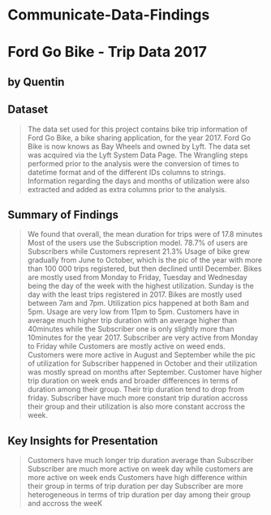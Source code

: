 # Communicate-Data-Findings
# Ford Go Bike - Trip Data 2017
## by Quentin


## Dataset

> The data set used for this project contains bike trip information of Ford Go Bike, a bike sharing application, for the year 2017. Ford Go Bike is now knows as Bay Wheels and owned by Lyft. The data set was acquired via the Lyft System Data Page. The Wrangling steps performed prior to the analysis were the conversion of times to datetime format and of the different IDs columns to strings. Information regarding the days and months of utilization were also extracted and added as extra columns prior to the analysis. 


## Summary of Findings

> We found that overall, the mean duration for trips were of 17.8 minutes 
> Most of the users use the Subscription model. 78.7% of users are Subscribers while Customers represent 21.3%
> Usage of bike grew gradually from June to October, which is the pic of the year with more than 100 000 trips registered, but then declined until December.
> Bikes are mostly used from Monday to Friday, Tuesday and Wednesday being the day of the week with the highest utilization. Sunday is the day with the least trips registered in 2017.
> Bikes are mostly used between 7am and 7pm. Utilization pics happened at both 8am and 5pm. Usage are very low from 11pm to 5pm.
> Customers have in average much higher trip duration with an average higher than 40minutes while the Subscriber one is only slightly more than 10minutes for the year 2017. 
>Subscriber are very active from Monday to Friday while Customers are mostly active on weed ends.
>Customers were more active in August and September while the pic of utilization for Subscriber happened in October and their utilization was mostly spread on months after September.
>Customer have higher trip duration on week ends and broader differences in terms of duration among their group. Their trip duration tend to drop from friday. 
>Subscriber have much more constant trip duration accross their group and their utilization is also more constant accross the week. 

## Key Insights for Presentation

> Customers have much longer trip duration average than Subscriber
> Subscriber are much more active on week day while customers are more active on week ends
> Customers have high difference within their group in terms of trip duration per day
> Subscriber are more heterogeneous in terms of trip duration per day among their group and accross the weeK
